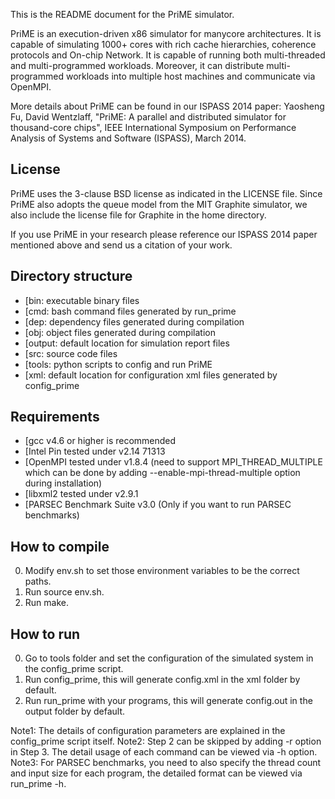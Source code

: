 This is the README document for the PriME simulator.

PriME is an execution-driven x86 simulator for manycore architectures. It is capable of simulating 1000+ cores with rich cache hierarchies, coherence protocols and On-chip Network. It is capable of running both multi-threaded and multi-programmed workloads. Moreover, it can distribute multi-programmed workloads into multiple host machines and communicate via OpenMPI.

More details about PriME can be found in our ISPASS 2014 paper: Yaosheng Fu, David Wentzlaff, "PriME: A parallel and distributed simulator for thousand-core chips", IEEE International Symposium on Performance Analysis of Systems and Software (ISPASS), March 2014. 


License
-------
    
PriME uses the 3-clause BSD license as indicated in the LICENSE file. Since PriME also adopts the queue model from the MIT Graphite simulator, we also include the license file for Graphite in the home directory.

If you use PriME in your research please reference our ISPASS 2014 paper mentioned above and send us a citation of your work. 


Directory structure
-------------------

* [bin: executable binary files 
* [cmd: bash command files generated by run_prime
* [dep: dependency files generated during compilation
* [obj: object files generated during compilation
* [output: default location for simulation report files
* [src: source code files
* [tools: python scripts to config and run PriME
* [xml: default location for configuration xml files generated by config_prime


Requirements
------------

* [gcc v4.6 or higher is recommended 
* [Intel Pin tested under v2.14 71313
* [OpenMPI tested under v1.8.4 (need to support MPI_THREAD_MULTIPLE which can be done by adding --enable-mpi-thread-multiple option during installation)
* [libxml2 tested under v2.9.1
* [PARSEC Benchmark Suite v3.0 (Only if you want to run PARSEC benchmarks)


How to compile
--------------

0. Modify env.sh to set those environment variables to be the correct paths.
0. Run source env.sh.
0. Run make. 


How to run
----------

0. Go to tools folder and set the configuration of the simulated system in the config_prime script.
0. Run config_prime, this will generate config.xml in the xml folder by default.
0. Run run_prime with your programs, this will generate config.out in the output folder by default. 
   
Note1: The details of configuration parameters are explained in the config_prime script itself.
Note2: Step 2 can be skipped by adding -r option in Step 3. The detail usage of each command can be viewed via -h option.
Note3: For PARSEC benchmarks, you need to also specify the thread count and input size for each program, the detailed format can be viewed via run_prime -h.
